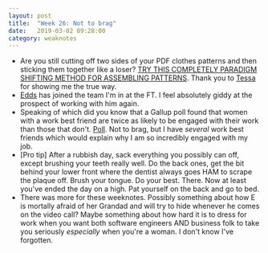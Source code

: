 ```yaml
---
layout: post
title:  "Week 26: Not to brag"
date:   2019-03-02 09:28:00
category: weaknotes
---
```


* Are you still cutting off two sides of your PDF clothes patterns and then sticking them together like a loser? [TRY THIS COMPLETELY PARADIGM SHIFTING METHOD FOR ASSEMBLING PATTERNS](https://itch-to-stitch.com/assemble-pdf-patterns-quick-way/). Thank you to [Tessa](https://twitter.com/tessthornton) for showing me the true way.
* [Edds](https://twitter.com/edds) has joined the team I'm in at the FT. I feel absolutely giddy at the prospect of working with him again.
* Speaking of which did you know that a Gallup poll found that women with a work best friend are twice as likely to be engaged with their work than those that don't. [Poll](https://www.gallup.com/workplace/237530/item-best-friend-work.asp). Not to brag, but I have _several_ work best friends which would explain why I am so incredibly engaged with my job.
* [Pro tip] After a rubbish day, sack everything you possibly can off, except brushing your teeth really well. Do the back ones, get the bit behind your lower front where the dentist always goes HAM to scrape the plaque off. Brush your tongue. Do your best. There. Now at least you've ended the day on a high. Pat yourself on the back and go to bed.
* There was more for these weeknotes. Possibly something about how E is mortally afraid of her Grandad and will try to hide whenever he comes on the video call? Maybe something about how hard it is to dress for work when you want both software engineers AND business folk to take you seriously _especially_ when you're a woman. I don't know I've forgotten.
